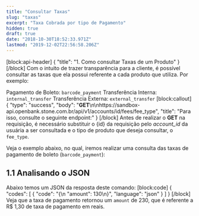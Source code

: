 ```yaml
---
title: "Consultar Taxas"
slug: "taxas"
excerpt: "Taxa Cobrada por tipo de Pagamento"
hidden: true
draft: true
date: "2018-10-30T18:52:33.971Z"
lastmod: "2019-12-02T22:56:58.206Z"
---
```

[block:api-header]
{
  "title": "1. Como consultar Taxas de um Produto"
}
[/block]
Com o intuito de trazer transparência para a cliente, é possível consultar as taxas que ela possui referente a cada produto que utiliza. Por exemplo:

Pagamento de Boleto: `barcode_payment`
Transferência Interna: `internal_transfer`
Transferência Externa: `external_transfer`
[block:callout]
{
  "type": "success",
  "body": "**GET**\n\nhttps://sandbox-api.openbank.stone.com.br/api/v1/accounts/id/fees/fee_type",
  "title": "Para isso, consulte o seguinte endpoint:"
}
[/block]
Antes de realizar o **GET** na requisição, é necessário substituir o {id} da requisição pelo *account_id* da usuária a ser consultada e o tipo de produto que deseja consultar, o `fee_type`.  

Veja o exemplo abaixo, no qual, iremos realizar uma consulta das taxas de pagamento de boleto (`barcode_payment`):

## 1.1 Analisando o JSON

Abaixo temos um JSON da resposta deste comando: 
[block:code]
{
  "codes": [
    {
      "code": "{\n  \"amount\": 130\n}",
      "language": "json"
    }
  ]
}
[/block]
Veja que a taxa de pagamento retornou um `amount` de 230, que é referente a R$ 1,30 de taxa de pagamento em reais.
